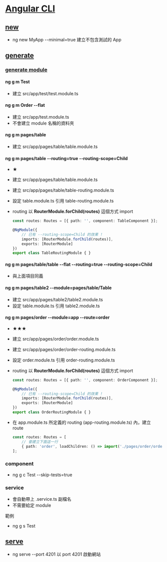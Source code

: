 # [Angular CLI](https://angular.io/cli)

## [new](https://angular.io/cli/new)

-   ng new MyApp --minimal=true 建立不包含測試的 App

## [generate](https://angular.io/cli/generate)

### [generate module](https://angular.io/cli/generate#module)

#### ng g m Test   
  - 建立 src/app/test/test.module.ts

#### ng g m Order --flat                                                               
  - 建立 src/app/test.module.ts
  - 不會建立 module 名稱的資料夾

#### ng g m pages/table         
  - 建立 src/app/pages/table/table.module.ts

#### ng g m pages/table --routing=true --routing-scope=Child        
  - ★
  - 建立 src/app/pages/table/table.module.ts
  - 建立 src/app/pages/table/table-routing.module.ts
  - 設定 table.module.ts 引用 table-routing.module.ts
  - routing 以 **RouterModule.forChild(routes)** 這個方式 import

    ```ts
    const routes: Routes = [{ path: '', component: TableComponent }];

    @NgModule({
        // 已有 --routing-scope=Child 的效果 !
        imports: [RouterModule.forChild(routes)],
        exports: [RouterModule]
    })
    export class TableRoutingModule { }
    ```

#### ng g m pages/table/table --flat --routing=true --routing-scope=Child              
  - 與上面項目同義

#### ng g m pages/table2 --module=pages/table/Table
  - 建立 src/app/pages/table2/table2.module.ts
  - 設定 table.module.ts 引用 table2.module.ts
                                                                                  
#### ng g m pages/order --module=app --route=order
  - ★★★
  - 建立 src/app/pages/order/order.module.ts
  - 建立 src/app/pages/order/order-routing.module.ts
  - 設定 order.module.ts 引用 order-routing.module.ts
  - routing 以 **RouterModule.forChild(routes)** 這個方式 import

    ```ts
    const routes: Routes = [{ path: '', component: OrderComponent }];

    @NgModule({
        // 已有 --routing-scope=Child 的效果 !
        imports: [RouterModule.forChild(routes)],
        exports: [RouterModule]
    })
    export class OrderRoutingModule { }
    ```
  - 在 app.module.ts 所定義的 routing (app-routing.module.ts) 內，建立 route

    ```ts
    const routes: Routes = [
        // 會建立下面這一行
        { path: 'order', loadChildren: () => import('./pages/order/order.module').then(m => m.OrderModule) },
    ];
    ```


### component

-   ng g c Test --skip-tests=true
### service

- 會自動帶上 .service.ts 副檔名
- 不需要給定 module

範例

-   ng g s Test 

## [serve](https://angular.io/cli/serve)

-   ng serve --port 4201 以 port 4201 啟動網站
